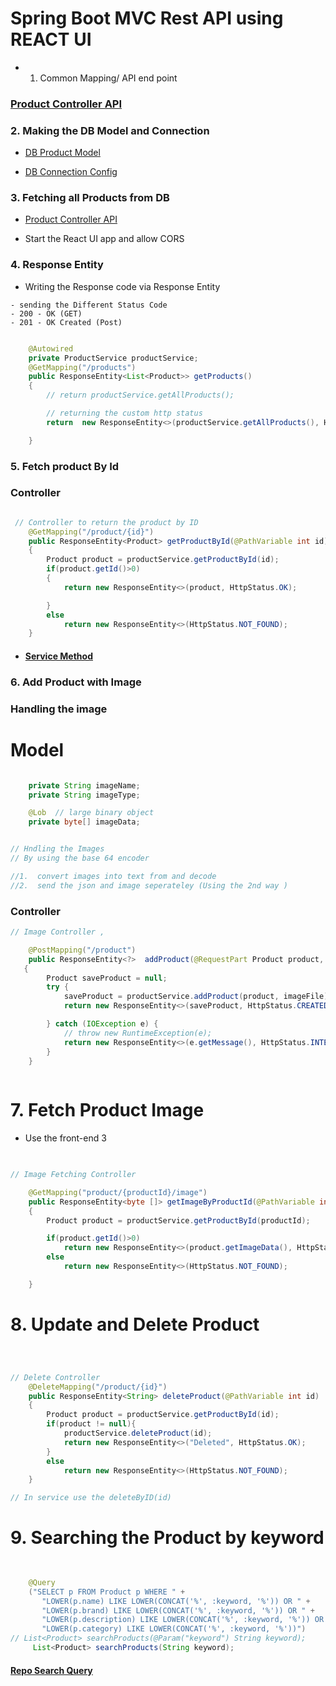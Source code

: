 # Spring Boot MVC Rest API using REACT UI 

- 1.  Common Mapping/ API end point 
### [Product Controller API](src/main/java/com/jspring6/springecomwebapp/controller/ProductController.java)


### 2. Making the DB Model and Connection

- [ DB Product Model](src/main/java/com/jspring6/springecomwebapp/model/Product.java)

- [DB Connection Config](src/main/resources/application.properties)


### 3. Fetching all Products from DB 

- [Product Controller API ](src/main/java/com/jspring6/springecomwebapp/controller/ProductController.java)


- Start the React UI app and allow CORS 

### 4. Response Entity 

- Writing the Response code via Response Entity 
```
- sending the Different Status Code
- 200 - OK (GET)
- 201 - OK Created (Post)
```

```java

    @Autowired
    private ProductService productService;
    @GetMapping("/products")
    public ResponseEntity<List<Product>> getProducts()
    {
        // return productService.getAllProducts();

        // returning the custom http status 
        return  new ResponseEntity<>(productService.getAllProducts(), HttpStatus.ACCEPTED);

    }

```

### 5. Fetch product By Id

### Controller

```java

 // Controller to return the product by ID  
    @GetMapping("/product/{id}")
    public ResponseEntity<Product> getProductById(@PathVariable int id)
    {
        Product product = productService.getProductById(id);
        if(product.getId()>0)
        {
            return new ResponseEntity<>(product, HttpStatus.OK);

        }
        else
            return new ResponseEntity<>(HttpStatus.NOT_FOUND);
    }

```

- #### [Service Method ](src/main/java/com/jspring6/springecomwebapp/service/ProductService.java)


### 6. Add Product with Image

### Handling the image 

# Model 
```java

    private String imageName;
    private String imageType;

    @Lob  // large binary object 
    private byte[] imageData;


// Hndling the Images 
// By using the base 64 encoder 

//1.  convert images into text from and decode 
//2.  send the json and image seperateley (Using the 2nd way )
```

### Controller
```java
// Image Controller , 

    @PostMapping("/product")
    public ResponseEntity<?>  addProduct(@RequestPart Product product, @RequestPart MultipartFile imageFile)
   {
        Product saveProduct = null;
        try {
            saveProduct = productService.addProduct(product, imageFile);
            return new ResponseEntity<>(saveProduct, HttpStatus.CREATED);

        } catch (IOException e) {
            // throw new RuntimeException(e);
            return new ResponseEntity<>(e.getMessage(), HttpStatus.INTERNAL_SERVER_ERROR);
        }
    }
    
```

# 7. Fetch Product  Image 

- Use the front-end 3 
```java

    
// Image Fetching Controller 

    @GetMapping("product/{productId}/image")
    public ResponseEntity<byte []> getImageByProductId(@PathVariable int productId)
    {
        Product product = productService.getProductById(productId);

        if(product.getId()>0)
            return new ResponseEntity<>(product.getImageData(), HttpStatus.OK);
        else
            return new ResponseEntity<>(HttpStatus.NOT_FOUND);    

    }

```

# 8. Update and Delete Product 

```java



// Delete Controller 
    @DeleteMapping("/product/{id}")
    public ResponseEntity<String> deleteProduct(@PathVariable int id)
    {
        Product product = productService.getProductById(id);
        if(product != null){
            productService.deleteProduct(id);
            return new ResponseEntity<>("Deleted", HttpStatus.OK);
        }
        else
            return new ResponseEntity<>(HttpStatus.NOT_FOUND);
    }

// In service use the deleteByID(id)

```

# 9. Searching the Product by keyword


```java

  
    @Query
    ("SELECT p FROM Product p WHERE " +
       "LOWER(p.name) LIKE LOWER(CONCAT('%', :keyword, '%')) OR " +
       "LOWER(p.brand) LIKE LOWER(CONCAT('%', :keyword, '%')) OR " +
       "LOWER(p.description) LIKE LOWER(CONCAT('%', :keyword, '%')) OR " +
       "LOWER(p.category) LIKE LOWER(CONCAT('%', :keyword, '%'))")
// List<Product> searchProducts(@Param("keyword") String keyword);
     List<Product> searchProducts(String keyword);

```
#### [Repo Search Query ](src/main/java/com/jspring6/springecomwebapp/repo/ProductRepo.java)

